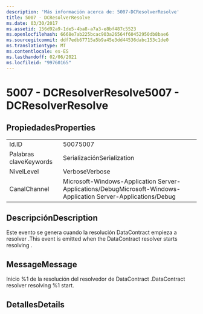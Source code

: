 ```yaml
---
description: 'Más información acerca de: 5007-DCResolverResolve'
title: 5007 - DCResolverResolve
ms.date: 03/30/2017
ms.assetid: 156d92a9-1de5-4ba8-a7a3-e8bf487c5523
ms.openlocfilehash: 6668e7ab225bcac903a26564f60452950db8bae6
ms.sourcegitcommit: ddf7edb67715a5b9a45e3dd44536dabc153c1de0
ms.translationtype: MT
ms.contentlocale: es-ES
ms.lasthandoff: 02/06/2021
ms.locfileid: "99760165"
---
```

# <a name="5007---dcresolverresolve"></a><span data-ttu-id="777c4-103">5007 - DCResolverResolve</span><span class="sxs-lookup"><span data-stu-id="777c4-103">5007 - DCResolverResolve</span></span>

## <a name="properties"></a><span data-ttu-id="777c4-104">Propiedades</span><span class="sxs-lookup"><span data-stu-id="777c4-104">Properties</span></span>  
  
|||  
|-|-|  
|<span data-ttu-id="777c4-105">Id.</span><span class="sxs-lookup"><span data-stu-id="777c4-105">ID</span></span>|<span data-ttu-id="777c4-106">5007</span><span class="sxs-lookup"><span data-stu-id="777c4-106">5007</span></span>|  
|<span data-ttu-id="777c4-107">Palabras clave</span><span class="sxs-lookup"><span data-stu-id="777c4-107">Keywords</span></span>|<span data-ttu-id="777c4-108">Serialización</span><span class="sxs-lookup"><span data-stu-id="777c4-108">Serialization</span></span>|  
|<span data-ttu-id="777c4-109">Nivel</span><span class="sxs-lookup"><span data-stu-id="777c4-109">Level</span></span>|<span data-ttu-id="777c4-110">Verbose</span><span class="sxs-lookup"><span data-stu-id="777c4-110">Verbose</span></span>|  
|<span data-ttu-id="777c4-111">Canal</span><span class="sxs-lookup"><span data-stu-id="777c4-111">Channel</span></span>|<span data-ttu-id="777c4-112">Microsoft-Windows-Application Server-Applications/Debug</span><span class="sxs-lookup"><span data-stu-id="777c4-112">Microsoft-Windows-Application Server-Applications/Debug</span></span>|  
  
## <a name="description"></a><span data-ttu-id="777c4-113">Descripción</span><span class="sxs-lookup"><span data-stu-id="777c4-113">Description</span></span>  

 <span data-ttu-id="777c4-114">Este evento se genera cuando la resolución DataContract empieza a resolver .</span><span class="sxs-lookup"><span data-stu-id="777c4-114">This event is emitted when the DataContract resolver starts resolving .</span></span>  
  
## <a name="message"></a><span data-ttu-id="777c4-115">Message</span><span class="sxs-lookup"><span data-stu-id="777c4-115">Message</span></span>  

 <span data-ttu-id="777c4-116">Inicio %1 de la resolución del resolvedor de DataContract .</span><span class="sxs-lookup"><span data-stu-id="777c4-116">DataContract resolver resolving %1 start.</span></span>  
  
## <a name="details"></a><span data-ttu-id="777c4-117">Detalles</span><span class="sxs-lookup"><span data-stu-id="777c4-117">Details</span></span>
